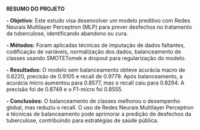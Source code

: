 **RESUMO DO PROJETO**

**- Objetivo**: Este estudo visa desenvolver um modelo preditivo com Redes Neurais Multilayer Perceptron (MLP) para prever desfechos no tratamento da tuberculose, identificando abandono ou cura.

**- Métodos:** Foram aplicadas técnicas de imputação de dados faltantes, codificação de variáveis, normalização dos dados, balanceamento de classes usando SMOTETomek e dropout para regularização do modelo.

**- Resultados:** O modelo sem balanceamento obteve acurácia macro de 0.6220, precisão de 0.9105 e recall de 0.9779. Após balanceamento, a acurácia micro aumentou para 0.8577, mas o recall caiu para 0.8294. A precisão foi de 0.8749 e o F1-micro foi 0.8555.

**- Conclusões:** O balanceamento de classes melhorou o desempenho global, mas reduziu o recall. O uso de Redes Neurais Multilayer Perceptron e técnicas de balanceamento pode aprimorar a predição de desfechos da tuberculose, contribuindo para estratégias de saúde pública.
